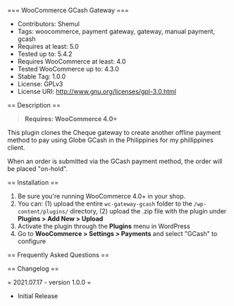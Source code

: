 === WooCommerce GCash Gateway ===

- Contributors: Shemul
- Tags: woocommerce, payment gateway, gateway, manual payment, gcash
- Requires at least: 5.0
- Tested up to: 5.4.2
- Requires WooCommerce at least: 4.0
- Tested WooCommerce up to: 4.3.0
- Stable Tag: 1.0.0
- License: GPLv3
- License URI: http://www.gnu.org/licenses/gpl-3.0.html

== Description ==

> **Requires: WooCommerce 4.0+**

This plugin clones the Cheque gateway to create another offline payment method to pay using Globe GCash in the Philippines for my phillippines client.

When an order is submitted via the GCash payment method, the order will be placed "on-hold".

== Installation ==

1. Be sure you're running WooCommerce 4.0+ in your shop.
2. You can: (1) upload the entire `wc-gateway-gcash` folder to the `/wp-content/plugins/` directory, (2) upload the .zip file with the plugin under **Plugins &gt; Add New &gt; Upload**
3. Activate the plugin through the **Plugins** menu in WordPress
4. Go to **WooCommerce &gt; Settings &gt; Payments** and select "GCash" to configure

== Frequently Asked Questions ==

== Changelog ==

= 2021.07.17 - version 1.0.0 =

- Initial Release
